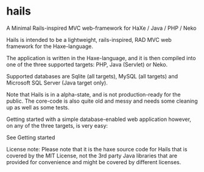 # hails
 A Minimal Rails-inspired MVC web-framework for HaXe / Java / PHP / Neko

Hails is intended to be a lightweight, rails-inspired, RAD MVC web framework for the Haxe-language.

The application is written in the Haxe-language, and it is then compiled into one of the three supported targets: PHP, Java (Servlet) or Neko.

Supported databases are Sqlite (all targets), MySQL (all targets) and Microsoft SQL Server (Java target only).

Note that Hails is in a alpha-state, and is not production-ready for the public. The core-code is also quite old and messy and needs some cleaning up as well as some tests.

Getting started with a simple database-enabled web application however, on any of the three targets, is very easy:

See Getting started

License note: Please note that it is the haxe source code for Hails that is covered by the MIT License, not the 3rd party Java libraries that are provided for convenience and might be covered by different licenses.
